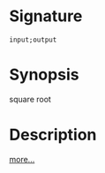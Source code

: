 # Signature
```vikid-signature
input;output
```

# Synopsis
square root

# Description

[more...](https://en.wikipedia.org/wiki/SquareRoot)